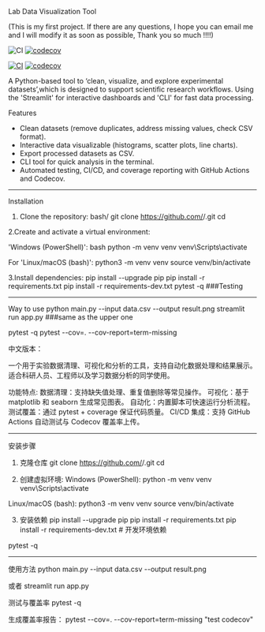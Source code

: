 Lab Data Visualization Tool

(This is my first project. If there are any questions, I hope you can email me and I will modify it as soon as possible, Thank you so much !!!!)


![CI](https://github.com/<your-username>/<your-repo>/actions/workflows/ci.yml/badge.svg)
[![codecov](https://codecov.io/gh/<your-username>/<your-repo>/branch/main/graph/badge.svg)](https://codecov.io/gh/<your-username>/<your-repo>)

[![CI](https://github.com/<your-username>/<your-repo>/actions/workflows/ci.yml/badge.svg)](https://github.com/<your-username>/<your-repo>/actions)
[![codecov](https://codecov.io/gh/<your-username>/<your-repo>/branch/main/graph/badge.svg?token=${CODECOV_TOKEN})](https://codecov.io/gh/<your-username>/<your-repo>)

A Python-based tool to ‘clean, visualize, and explore experimental datasets’,which is designed to support scientific research workflows.
Using the 'Streamlit' for interactive dashboards and 'CLI' for fast data processing.

Features
- Clean datasets (remove duplicates, address missing values, check CSV format).
- Interactive data visualizable (histograms, scatter plots, line charts).
- Export processed datasets as CSV.
- CLI tool for quick analysis in the terminal.
- Automated testing, CI/CD, and coverage reporting with GitHub Actions and Codecov.

---
Installation

1. Clone the repository:
bash/
git clone https://github.com/<your-username>/<your-repo>.git
cd <your-repo>

2.Create and activate a virtual environment:

'Windows (PowerShell)':
bash
python -m venv venv
venv\Scripts\activate

For 'Linux/macOS (bash)':
python3 -m venv venv
source venv/bin/activate

3.Install dependencies:
pip install --upgrade pip
pip install -r requirements.txt
pip install -r requirements-dev.txt
pytest -q  ###Testing

---
Way to use
python main.py --input data.csv --output result.png
streamlit run app.py ###same as the upper one

pytest -q
pytest --cov=. --cov-report=term-missing

中文版本：

一个用于实验数据清理、可视化和分析的工具，支持自动化数据处理和结果展示。
适合科研人员、工程师以及学习数据分析的同学使用。

功能特点:
数据清理：支持缺失值处理、重复值删除等常见操作。
可视化：基于 matplotlib 和 seaborn 生成常见图表。
自动化：内置脚本可快速运行分析流程。
测试覆盖：通过 pytest + coverage 保证代码质量。
CI/CD 集成：支持 GitHub Actions 自动测试与 Codecov 覆盖率上传。

---
安装步骤

1. 克隆仓库
git clone https://github.com/<your-username>/<your-repo>.git
cd <your-repo>

2. 创建虚拟环境:
Windows (PowerShell):
python -m venv venv
venv\Scripts\activate

Linux/macOS (bash):
python3 -m venv venv
source venv/bin/activate

3. 安装依赖
pip install --upgrade pip
pip install -r requirements.txt
pip install -r requirements-dev.txt   # 开发环境依赖

pytest -q

---
使用方法
python main.py --input data.csv --output result.png

或者 streamlit run app.py

测试与覆盖率
pytest -q

生成覆盖率报告：
pytest --cov=. --cov-report=term-missing
"test codecov"
